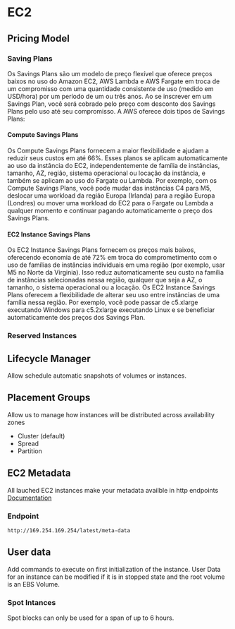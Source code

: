 # EC2

## Pricing Model

### Saving Plans

Os Savings Plans são um modelo de preço flexível que oferece preços baixos no uso do Amazon EC2, AWS Lambda e AWS Fargate em troca de um compromisso com uma quantidade consistente de uso (medido em USD/hora) por um período de um ou três anos. Ao se inscrever em um Savings Plan, você será cobrado pelo preço com desconto dos Savings Plans pelo uso até seu compromisso. A AWS oferece dois tipos de Savings Plans:

#### Compute Savings Plans

Os Compute Savings Plans fornecem a maior flexibilidade e ajudam a reduzir seus custos em até 66%. Esses planos se aplicam automaticamente ao uso da instância do EC2, independentemente de família de instâncias, tamanho, AZ, região, sistema operacional ou locação da instância, e também se aplicam ao uso do Fargate ou Lambda. Por exemplo, com os Compute Savings Plans, você pode mudar das instâncias C4 para M5, deslocar uma workload da região Europa (Irlanda) para a região Europa (Londres) ou mover uma workload do EC2 para o Fargate ou Lambda a qualquer momento e continuar pagando automaticamente o preço dos Savings Plans.

#### EC2 Instance Savings Plans

Os EC2 Instance Savings Plans fornecem os preços mais baixos, oferecendo economia de até 72% em troca do comprometimento com o uso de famílias de instâncias individuais em uma região (por exemplo, usar M5 no Norte da Virginia). Isso reduz automaticamente seu custo na família de instâncias selecionadas nessa região, qualquer que seja a AZ, o tamanho, o sistema operacional ou a locação. Os EC2 Instance Savings Plans oferecem a flexibilidade de alterar seu uso entre instâncias de uma família nessa região. Por exemplo, você pode passar de c5.xlarge executando Windows para c5.2xlarge executando Linux e se beneficiar automaticamente dos preços dos Savings Plan.

### Reserved Instances

## Lifecycle Manager

Allow schedule automatic snapshots of volumes or instances.

## Placement Groups

Allow us to manage how instances will be distributed across availability zones

* Cluster (default)
* Spread
* Partition

## EC2 Metadata

All lauched EC2 instances make your metadata availble in http endpoints [Documentation](https://docs.aws.amazon.com/pt_br/AWSEC2/latest/UserGuide/ec2-instance-metadata.html)

### Endpoint

``` http://169.254.169.254/latest/meta-data ```


## User data
Add commands to execute on first initialization of the instance.
User Data for an instance can be modified if it is in stopped state and the root volume is an EBS Volume.

### Spot Intances

Spot blocks can only be used for a span of up to 6 hours.